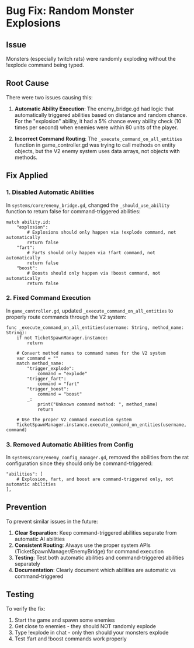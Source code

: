 # Bug Fix: Random Monster Explosions

## Issue
Monsters (especially twitch rats) were randomly exploding without the !explode command being typed.

## Root Cause
There were two issues causing this:

1. **Automatic Ability Execution**: The enemy_bridge.gd had logic that automatically triggered abilities based on distance and random chance. For the "explosion" ability, it had a 5% chance every ability check (10 times per second) when enemies were within 80 units of the player.

2. **Incorrect Command Routing**: The `_execute_command_on_all_entities` function in game_controller.gd was trying to call methods on entity objects, but the V2 enemy system uses data arrays, not objects with methods.

## Fix Applied

### 1. Disabled Automatic Abilities
In `systems/core/enemy_bridge.gd`, changed the `_should_use_ability` function to return false for command-triggered abilities:

```gdscript
match ability.id:
    "explosion":
        # Explosions should only happen via !explode command, not automatically
        return false
    "fart":
        # Farts should only happen via !fart command, not automatically
        return false
    "boost":
        # Boosts should only happen via !boost command, not automatically
        return false
```

### 2. Fixed Command Execution
In `game_controller.gd`, updated `_execute_command_on_all_entities` to properly route commands through the V2 system:

```gdscript
func _execute_command_on_all_entities(username: String, method_name: String):
    if not TicketSpawnManager.instance:
        return
    
    # Convert method names to command names for the V2 system
    var command = ""
    match method_name:
        "trigger_explode":
            command = "explode"
        "trigger_fart":
            command = "fart"
        "trigger_boost":
            command = "boost"
        _:
            print("Unknown command method: ", method_name)
            return
    
    # Use the proper V2 command execution system
    TicketSpawnManager.instance.execute_command_on_entities(username, command)
```

### 3. Removed Automatic Abilities from Config
In `systems/core/enemy_config_manager.gd`, removed the abilities from the rat configuration since they should only be command-triggered:

```gdscript
"abilities": [
    # Explosion, fart, and boost are command-triggered only, not automatic abilities
],
```

## Prevention
To prevent similar issues in the future:

1. **Clear Separation**: Keep command-triggered abilities separate from automatic AI abilities
2. **Consistent Routing**: Always use the proper system APIs (TicketSpawnManager/EnemyBridge) for command execution
3. **Testing**: Test both automatic abilities and command-triggered abilities separately
4. **Documentation**: Clearly document which abilities are automatic vs command-triggered

## Testing
To verify the fix:
1. Start the game and spawn some enemies
2. Get close to enemies - they should NOT randomly explode
3. Type !explode in chat - only then should your monsters explode
4. Test !fart and !boost commands work properly